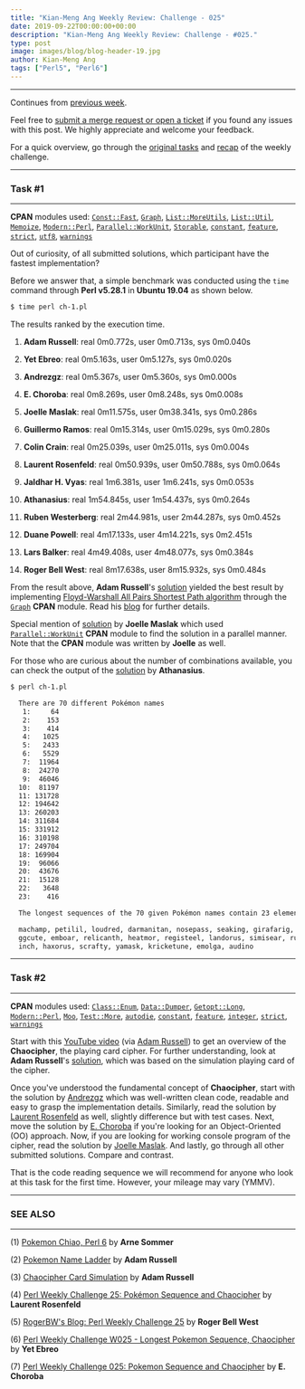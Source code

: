 ```yaml
---
title: "Kian-Meng Ang Weekly Review: Challenge - 025"
date: 2019-09-22T00:00:00+00:00
description: "Kian-Meng Ang Weekly Review: Challenge - #025."
type: post
image: images/blog/blog-header-19.jpg
author: Kian-Meng Ang
tags: ["Perl5", "Perl6"]
---
```

***
Continues from [previous week](/blog/review-challenge-024/).

Feel free to [submit a merge request or open a ticket](https://github.com/manwar/perlweeklychallenge) if you found any issues with this post. We highly appreciate and welcome your feedback.

For a quick overview, go through the [original tasks](/blog/perl-weekly-challenge-025/) and [recap](/blog/recap-challenge-025/) of the weekly challenge.

***
### Task #1
***

**CPAN** modules used: [`Const::Fast`](https://metacpan.org/pod/Const::Fast), [`Graph`](https://metacpan.org/pod/Graph), [`List::MoreUtils`](https://metacpan.org/pod/List::MoreUtils), [`List::Util`](https://metacpan.org/pod/List::Util), [`Memoize`](https://metacpan.org/pod/Memoize), [`Modern::Perl`](https://metacpan.org/pod/Modern::Perl), [`Parallel::WorkUnit`](https://metacpan.org/pod/Parallel::WorkUnit), [`Storable`](https://metacpan.org/pod/Storable), [`constant`](https://metacpan.org/pod/constant), [`feature`](https://metacpan.org/pod/feature), [`strict`](https://metacpan.org/pod/strict), [`utf8`](https://metacpan.org/pod/utf8), [`warnings`](https://metacpan.org/pod/warnings)

Out of curiosity, of all submitted solutions, which participant have the fastest implementation?

Before we answer that, a simple benchmark was conducted using the `time` command through **Perl v5.28.1** in **Ubuntu 19.04** as shown below.

```bash
$ time perl ch-1.pl
```
The results ranked by the execution time.

1. **Adam Russell**: real 0m0.772s, user 0m0.713s, sys 0m0.040s

2. **Yet Ebreo**: real 0m5.163s, user 0m5.127s, sys 0m0.020s

3. **Andrezgz**: real 0m5.367s, user 0m5.360s, sys 0m0.000s

4. **E. Choroba**: real 0m8.269s, user 0m8.248s, sys 0m0.008s

5. **Joelle Maslak**: real 0m11.575s, user 0m38.341s, sys 0m0.286s

6. **Guillermo Ramos**: real 0m15.314s, user 0m15.029s, sys 0m0.280s

7. **Colin Crain**: real 0m25.039s, user 0m25.011s, sys 0m0.004s

8. **Laurent Rosenfeld**: real 0m50.939s, user 0m50.788s, sys 0m0.064s

9. **Jaldhar H. Vyas**: real 1m6.381s, user 1m6.241s, sys 0m0.053s

10. **Athanasius**: real 1m54.845s, user 1m54.437s, sys 0m0.264s

11. **Ruben Westerberg**: real 2m44.981s, user 2m44.287s, sys 0m0.452s

12. **Duane Powell**: real 4m17.133s, user 4m14.221s, sys 0m2.451s

13. **Lars Balker**: real 4m49.408s, user 4m48.077s, sys 0m0.384s

14. **Roger Bell West**: real 8m17.638s, user 8m15.932s, sys 0m0.484s

From the result above, **Adam Russell**'s [solution](https://github.com/manwar/perlweeklychallenge-club/blob/master/challenge-025/adam-russell/perl5/ch-1.pl) yielded the best result by implementing [Floyd-Warshall All Pairs Shortest Path algorithm](https://en.wikipedia.org/wiki/Floyd%E2%80%93Warshall_algorithm) through the [`Graph`](https://metacpan.org/pod/Graph) **CPAN** module. Read his [blog](https://adamcrussell.livejournal.com/9171.html) for further details.

Special mention of [solution](https://github.com/manwar/perlweeklychallenge-club/blob/master/challenge-025/joelle-maslak/perl5/ch-1.pl) by **Joelle Maslak** which used [`Parallel::WorkUnit`](https://metacpan.org/pod/Parallel::WorkUnit) **CPAN** module to find the solution in a parallel manner. Note that the **CPAN** module was written by **Joelle** as well.

For those who are curious about the number of combinations available, you can check the output of the [solution](https://github.com/manwar/perlweeklychallenge-club/blob/master/challenge-025/athanasius/perl5/ch-1.pl) by **Athanasius**.

```bash
$ perl ch-1.pl

  There are 70 different Pokémon names
   1:     64
   2:    153
   3:    414
   4:   1025
   5:   2433
   6:   5529
   7:  11964
   8:  24270
   9:  46046
  10:  81197
  11: 131728
  12: 194642
  13: 260203
  14: 311684
  15: 331912
  16: 310198
  17: 249704
  18: 169904
  19:  96066
  20:  43676
  21:  15128
  22:   3648
  23:    416

  The longest sequences of the 70 given Pokémon names contain 23 elements; e.g.:

  machamp, petilil, loudred, darmanitan, nosepass, seaking, girafarig, gabite, exe
  ggcute, emboar, relicanth, heatmor, registeel, landorus, simisear, rufflet, trap
  inch, haxorus, scrafty, yamask, kricketune, emolga, audino
```

***
### Task #2
***

**CPAN** modules used: [`Class::Enum`](https://metacpan.org/pod/Class::Enum), [`Data::Dumper`](https://metacpan.org/pod/Data::Dumper), [`Getopt::Long`](https://metacpan.org/pod/Getopt::Long), [`Modern::Perl`](https://metacpan.org/pod/Modern::Perl), [`Moo`](https://metacpan.org/pod/Moo), [`Test::More`](https://metacpan.org/pod/Test::More), [`autodie`](https://metacpan.org/pod/autodie), [`constant`](https://metacpan.org/pod/constant), [`feature`](https://metacpan.org/pod/feature), [`integer`](https://metacpan.org/pod/integer), [`strict`](https://metacpan.org/pod/strict), [`warnings`](https://metacpan.org/pod/warnings)

Start with this [YouTube video](https://www.youtube.com/watch?v=WwAYU1GFyQo) (via [Adam Russell](https://adamcrussell.livejournal.com/8913.html)) to get an overview of the **Chaocipher**, the playing card cipher. For further understanding, look at **Adam Russell**'s [solution](https://github.com/manwar/perlweeklychallenge-club/blob/master/challenge-025/adam-russell/perl5/ch-2.pl), which was based on the simulation playing card of the cipher.

Once you've understood the fundamental concept of **Chaocipher**, start with the solution by [Andrezgz](https://github.com/manwar/perlweeklychallenge-club/blob/master/challenge-025/andrezgz/perl5/ch-2.pl) which was well-written clean code, readable and easy to grasp the implementation details. Similarly, read the solution by [Laurent Rosenfeld](https://github.com/manwar/perlweeklychallenge-club/blob/master/challenge-025/laurent-rosenfeld/perl5/ch-2.pl) as well, slightly difference but with test cases. Next, move the solution by [E. Choroba](https://github.com/manwar/perlweeklychallenge-club/blob/master/challenge-025/e-choroba/perl5/ch-2.pl) if you're looking for an Object-Oriented (OO) approach. Now, if you are looking for working console program of the cipher, read the solution by [Joelle Maslak](https://github.com/manwar/perlweeklychallenge-club/blob/master/challenge-025/joelle-maslak/perl5/ch-2.pl). And lastly, go through all other submitted solutions. Compare and contrast.

That is the code reading sequence we will recommend for anyone who look at this task for the first time. However, your mileage may vary (YMMV).

***
### SEE ALSO
***

(1) [Pokemon Chiao, Perl 6](https://perl6.eu/pokemon-chiao.html) by **Arne Sommer**

(2) [Pokemon Name Ladder](https://adamcrussell.livejournal.com/9171.html) by **Adam Russell**

(3) [Chaocipher Card Simulation](https://adamcrussell.livejournal.com/8913.html) by **Adam Russell**

(4) [Perl Weekly Challenge 25: Pokémon Sequence and Chaocipher](http://blogs.perl.org/users/laurent_r/2019/09/perl-weekly-challenge-25-pokemon-sequence-and-chaocipher.html) by **Laurent Rosenfeld**

(5) [RogerBW's Blog: Perl Weekly Challenge 25](https://blog.firedrake.org/archive/2019/09/Perl_Weekly_Challenge_25.html) by **Roger Bell West**

(6) [Perl Weekly Challenge W025 - Longest Pokemon Sequence, Chaocipher](http://blogs.perl.org/users/yet_ebreo/2019/09/perl-weekly-challenge-w025---pokemon-nameschaocipher.html) by **Yet Ebreo**

(7) [Perl Weekly Challenge 025: Pokemon Sequence and Chaocipher](http://blogs.perl.org/users/e_choroba/2019/09/perl-weekly-challenge-025-pokemon-sequence-and-chaocipher.html) by **E. Choroba**
